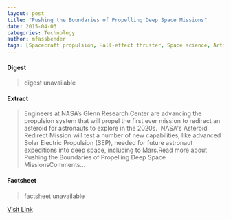 ```yaml
---
layout: post
title: "Pushing the Boundaries of Propelling Deep Space Missions"
date: 2015-04-03
categories: Technology
author: mfassbender
tags: [Spacecraft propulsion, Hall-effect thruster, Space science, Artificial objects, Applied and interdisciplinary physics, Rocketry, Propulsion, Technology, Flight, Space technology, Aerospace, Spaceflight, Outer space, Spaceflight technologies, Spacecraft, Astronautics, Aerospace engineering]
---
```



#### Digest
>digest unavailable

#### Extract
>Engineers at NASA’s Glenn Research Center are advancing the propulsion system that will propel the first ever mission to redirect an asteroid for astronauts to explore in the 2020s.  NASA's Asteroid Redirect Mission will test a number of new capabilities, like advanced Solar Electric Propulsion (SEP), needed for future astronaut expeditions into deep space, including to Mars.Read more about Pushing the Boundaries of Propelling Deep Space MissionsComments...

#### Factsheet
>factsheet unavailable

[Visit Link](http://www.pddnet.com/news/2015/04/pushing-boundaries-propelling-deep-space-missions)


